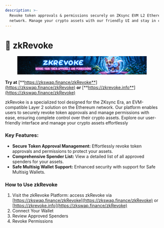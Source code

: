 ```yaml
---
description: >-
  Revoke token approvals & permissions securely on ZKsync EVM L2 Ethereum
  network. Manage your crypto assets with our friendly UI and stay in control.
---
```


# 🔐 zkRevoke

<figure><img src="../.gitbook/assets/image.png" alt=""><figcaption></figcaption></figure>

**Try at** [**https://zkswap.finance/zkRevoke**](https://zkswap.finance/zkRevoke) **or** [**https://zkrevoke.info**](https://zkswap.finance/zkRevoke)

zkRevoke is a specialized tool designed for the ZKsync Era, an EVM-compatible Layer 2 solution on the Ethereum network. Our platform enables users to securely revoke token approvals and manage permissions with ease, ensuring complete control over their crypto assets. Explore our user-friendly interface and manage your crypto assets effortlessly

### **Key Features:**

* &#x20;**Secure Token Approval Management:** Effortlessly revoke token approvals and permissions to protect your assets.
* **Comprehensive Spender List:** View a detailed list of all approved spenders for your assets.
* **Safe Multisig Wallet Support:** Enhanced security with support for Safe Multisig Wallets.

### How to Use zkRevoke

1. Visit the zkRevoke Platform: access zkRevoke via [https://zkswap.finance/zkRevoke](https://zkswap.finance/zkRevoke) or [https://zkrevoke.info](https://zkswap.finance/zkRevoke)
2. Connect Your Wallet
3. Review Approved Spenders
4. Revoke Permissions
